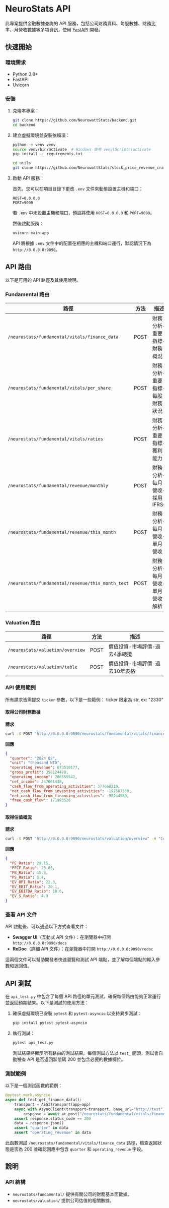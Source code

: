 
# NeuroStats API

此專案提供金融數據查詢的 API 服務，包括公司財務資料、每股數據、財務比率、月營收數據等多項資訊，使用 [FastAPI](https://fastapi.tiangolo.com/) 開發。

## 快速開始

### 環境需求
- Python 3.8+
- FastAPI
- Uvicorn

### 安裝

1. 克隆本專案：

   ```bash
   git clone https://github.com/NeurowattStats/backend.git
   cd backend
   ```

2. 建立虛擬環境並安裝依賴項：

   ```bash
   python -m venv venv
   source venv/bin/activate  # Windows 使用 venv\Scripts\activate
   pip install -r requirements.txt
   
   cd utils 
   git clone https://github.com/NeurowattStats/stock_price_revenue_crawler.git # 篩選 data package
   ```
   
3. 啟動 API 服務：

   首先，您可以在項目目錄下更改 `.env` 文件來動態設置主機和端口：

   ```plaintext
   HOST=0.0.0.0
   PORT=9090
   ```

   若 `.env` 中未設置主機和端口，預設將使用 `HOST=0.0.0.0` 和 `PORT=9090`。

   然後啟動服務：

   ```bash
   uvicorn main:app
   ```

   API 將根據 `.env` 文件中的配置在相應的主機和端口運行，默認情況下為 `http://0.0.0.0:9090`。

## API 路由

以下是可用的 API 路徑及其使用說明。

### Fundamental 路由

| 路徑                                  | 方法  | 描述                     |
|---------------------------------------|-------|--------------------------|
| `/neurostats/fundamental/vitals/finance_data` | POST  | 財務分析-重要指標-財務概況  |
| `/neurostats/fundamental/vitals/per_share`    | POST  | 財務分析-重要指標-每股財務狀況   |
| `/neurostats/fundamental/vitals/ratios`       | POST  | 財務分析-重要指標-獲利能力  |
| `/neurostats/fundamental/revenue/monthly`     | POST  | 財務分析-每月營收-採用IFRSs   |
| `/neurostats/fundamental/revenue/this_month`  | POST  | 財務分析-每月營收-單月營收       |
| `/neurostats/fundamental/revenue/this_month_text` | POST | 財務分析-每月營收-單月營收解析  |

### Valuation 路由

| 路徑                                  | 方法  | 描述                     |
|---------------------------------------|-------|--------------------------|
| `/neurostats/valuation/overview`      | POST  | 價值投資-市場評價-過去4季總攬 |
| `/neurostats/valuation/table`         | POST  | 價值投資-市場評價-過去10年表格 |

### API 使用範例

所有請求皆需提交 `ticker` 參數，以下是一些範例：
ticker 限定為 str, ex: "2330"

#### 取得公司財務數據

**請求**
```bash
curl -X POST "http://0.0.0.0:9090/neurostats/fundamental/vitals/finance_data" -H "Content-Type: application/json" -d '{"ticker": "2330"}'
```

**回應**
```json
{
  "quarter": "2024 Q2",
  "unit": "thousand NTD",
  "operating_revenue": 673510177,
  "gross_profit": 358124478,
  "operating_income": 286555542,
  "net_income": 247661438,
  "cash_flow_from_operating_activities": 377668210,
  "net_cash_flow_from_investing_activities": -197607330,
  "net_cash_flow_from_financing_activities": -90244583,
  "free_cash_flow": 171993526
}
```

#### 取得估值概況

**請求**
```bash
curl -X POST "http://0.0.0.0:9090/neurostats/valuation/overview" -H "Content-Type: application/json" -d '{"ticker": "2330"}'
```

**回應**
```json
{
  "PE_Ratio": 28.15,
  "PFCF_Ratio": 23.05,
  "PB_Ratio": 15.8,
  "PS_Ratio": 5.4,
  "EV_OPI_Ratio": 22.3,
  "EV_EBIT_Ratio": 20.1,
  "EV_EBITDA_Ratio": 18.6,
  "EV_S_Ratio": 4.9
}
```
### 查看 API 文件

API 啟動後，可以通過以下方式查看文件：

- **Swagger UI**（互動式 API 文件）：在瀏覽器中打開 `http://0.0.0.0:9090/docs`
- **ReDoc**（詳細 API 文件）：在瀏覽器中打開 `http://0.0.0.0:9090/redoc`

這兩個文件可以幫助開發者快速瀏覽和測試 API 端點，並了解每個端點的輸入參數和返回值。

## API 測試

在 `api_test.py` 中包含了每個 API 路徑的單元測試，確保每個路由能夠正常運行並返回預期結果。以下是測試的使用方法：

1. 確保虛擬環境已安裝 `pytest` 和 `pytest-asyncio` 以支持異步測試：

   ```bash
   pip install pytest pytest-asyncio
   ```

2. 執行測試：

   ```bash
   pytest api_test.py
   ```

   測試結果將顯示所有路由的測試結果。每個測試方法以 `test_` 開頭，測試會自動檢查 API 是否返回狀態碼 200 並包含必要的數據欄位。

### 測試範例

以下是一個測試函數的範例：

```python
@pytest.mark.asyncio
async def test_get_finance_data():
    transport = ASGITransport(app=app)
    async with AsyncClient(transport=transport, base_url="http://test") as ac:
        response = await ac.post("/neurostats/fundamental/vitals/finance_data", json={"ticker": "AAPL"})
    assert response.status_code == 200
    data = response.json()
    assert "quarter" in data
    assert "operating_revenue" in data
```

此函數測試 `/neurostats/fundamental/vitals/finance_data` 路徑，檢查返回狀態是否為 200 並確認回應中包含 `quarter` 和 `operating_revenue` 字段。

## 說明

### API 結構
- `neurostats/fundamental/` 提供有關公司的財務基本面數據。
- `neurostats/valuation/` 提供公司估值的相關數據。



